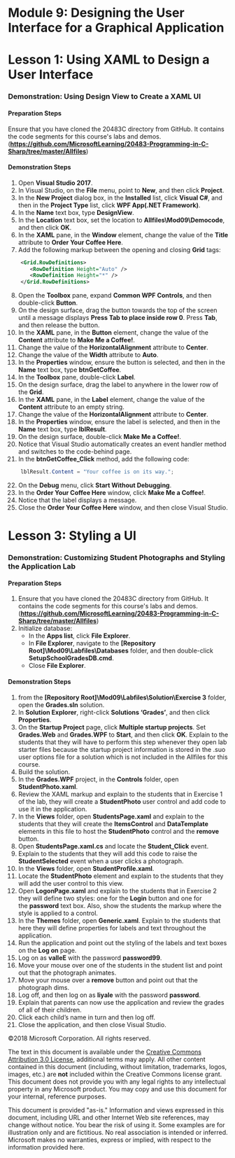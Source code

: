 # Module 9:  Designing the User Interface for a Graphical Application

# Lesson 1:  Using XAML to Design a User Interface

### Demonstration: Using Design View to Create a XAML UI

#### Preparation Steps

Ensure that you have cloned the 20483C directory from GitHub. It contains the code segments for this course's labs and demos. (**https://github.com/MicrosoftLearning/20483-Programming-in-C-Sharp/tree/master/Allfiles**)

#### Demonstration Steps

1. Open **Visual Studio 2017**.
2. In Visual Studio, on the **File** menu, point to **New**, and then click **Project**.
3.  In the **New Project** dialog box, in the **Installed** list, click **Visual C\#**, and then in the **Project Type** list, click **WPF App(.NET Framework)**.
4.  In the **Name** text box, type **DesignView**.
5.  In the **Location** text box, set the location to **Allfiles\\Mod09\\Democode**, and then click **OK**.
6.  In the **XAML** pane, in the **Window** element, change the value of the **Title** attribute to **Order Your Coffee Here**.
7.  Add the following markup between the opening and closing **Grid** tags:
```xml
    <Grid.RowDefinitions>
       <RowDefinition Height="Auto" />
       <RowDefinition Height="*" />
    </Grid.RowDefinitions>
```
8.  Open the **Toolbox** pane, expand **Common WPF Controls**, and then double-click **Button**.
9.  On the design surface, drag the button towards the top of the screen until a message displays **Press Tab to place inside row 0**. Press **Tab**, and then release the button.
10.  In the **XAML** pane, in the **Button** element, change the value of the **Content** attribute to **Make Me a Coffee!**.
11.  Change the value of the **HorizontalAlignment** attribute to **Center**.
12.  Change the value of the **Width** attribute to **Auto**.
13.  In the **Properties** window, ensure the button is selected, and then in the **Name** text box, type **btnGetCoffee**.
14.  In the **Toolbox** pane, double-click **Label**.
15.  On the design surface, drag the label to anywhere in the lower row of the **Grid**.
16.  In the **XAML** pane, in the **Label** element, change the value of the **Content** attribute to an empty string.
17. Change the value of the **HorizontalAlignment** attribute to **Center**.
18. In the **Properties** window, ensure the label is selected, and then in the **Name** text box, type **lblResult**.
19. On the design surface, double-click **Make Me a Coffee!**.
20. Notice that Visual Studio automatically creates an event handler method and switches to the code-behind page.
21. In the **btnGetCoffee_Click** method, add the following code:
```cs
    lblResult.Content = "Your coffee is on its way.";
```
22.  On the **Debug** menu, click **Start Without Debugging**.
23.  In the **Order Your Coffee Here** window, click **Make Me a Coffee!**.
24.  Notice that the label displays a message.
25.  Close the **Order Your Coffee Here** window, and then close Visual Studio.




# Lesson 3:  Styling a UI

### Demonstration: Customizing Student Photographs and Styling the Application Lab

#### Preparation Steps

1. Ensure that you have cloned the 20483C directory from GitHub. It contains the code segments for this course's labs and demos. (**https://github.com/MicrosoftLearning/20483-Programming-in-C-Sharp/tree/master/Allfiles**)
2. Initialize database:
    - In the **Apps list**, click **File Explorer**.
    - In **File Explorer**, navigate to the **[Repository Root]\Mod09\Labfiles\Databases** folder, and then double-click **SetupSchoolGradesDB.cmd**.
    - Close **File Explorer**.


#### Demonstration Steps

1.  from the **[Repository Root]\Mod09\Labfiles\Solution\Exercise 3** folder, open the **Grades.sln** solution.
2.  In **Solution Explorer**, right-click **Solutions ‘Grades’**, and then click **Properties**.
3.  On the **Startup Project** page, click **Multiple startup projects**. Set **Grades.Web** and **Grades.WPF** to **Start**, and then click **OK**. 
      Explain to the students that they will have to perform this step whenever they open lab starter files because the startup project information is stored in the .suo user options file for a solution which is not included in the Allfiles for this course.
4.  Build the solution.
5.  In the **Grades.WPF** project, in the **Controls** folder, open **StudentPhoto.xaml**.
6.  Review the XAML markup and explain to the students that in Exercise 1 of the lab, they will create a **StudentPhoto** user control and add code to use it in the application.
7.  In the **Views** folder, open **StudentsPage.xaml** and explain to the students that they will create the **ItemsControl** and **DataTemplate** elements in this file to host the **StudentPhoto** control and the **remove** button.
8.  Open **StudentsPage.xaml.cs** and locate the **Student_Click** event.
9.  Explain to the students that they will add this code to raise the **StudentSelected** event when a user clicks a photograph.
10. In the **Views** folder, open **StudentProfile.xaml**.
11. Locate the **StudentPhoto** element and explain to the students that they will add the user control to this view.
12. Open **LogonPage.xaml** and explain to the students that in Exercise 2 they will define two styles: one for the **Login** button and one for the **password** text box. Also, show the students the markup where the style is applied to a control.
13. In the **Themes** folder, open **Generic.xaml**. Explain to the students that here they will define properties for labels and text throughout the application.
14. Run the application and point out the styling of the labels and text boxes on the **Log on** page.
15. Log on as **valleE** with the password **password99**.
16. Move your mouse over one of the students in the student list and point out that the photograph animates.
17. Move your mouse over a **remove** button and point out that the photograph dims.
18. Log off, and then log on as **liyale** with the password **password**.
19. Explain that parents can now use the application and review the grades of all of their children.
20. Click each child’s name in turn and then log off.
21. Close the application, and then close Visual Studio.





©2018 Microsoft Corporation. All rights reserved.

The text in this document is available under the  [Creative Commons Attribution 3.0 License](https://creativecommons.org/licenses/by/3.0/legalcode), additional terms may apply. All other content contained in this document (including, without limitation, trademarks, logos, images, etc.) are  **not**  included within the Creative Commons license grant. This document does not provide you with any legal rights to any intellectual property in any Microsoft product. You may copy and use this document for your internal, reference purposes.

This document is provided &quot;as-is.&quot; Information and views expressed in this document, including URL and other Internet Web site references, may change without notice. You bear the risk of using it. Some examples are for illustration only and are fictitious. No real association is intended or inferred. Microsoft makes no warranties, express or implied, with respect to the information provided here.
